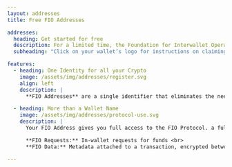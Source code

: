 ```yaml
---
layout: addresses
title: Free FIO Addresses

addresses:
  heading: Get started for free
  description: For a limited time, the Foundation for Interwallet Operability is paying for FIO Addresses for new users, which lets you use the FIO Protocol for the first year without any cost.
  subheading: "Click on your wallet’s logo for instructions on claiming your FIO Address:"

features:
  - heading: One Identity for all your Crypto
    image: /assets/img/addresses/register.svg
    align: left
    description: | 
      **FIO Addresses** are a single identifier that eliminates the need to see, or even know about, blockchain public addresses. It’s simple to register, easy to use, and works with every token/coin automatically.

  - heading: More than a Wallet Name
    image: /assets/img/addresses/protocol-use.svg
    description: | 
      Your FIO Address gives you full access to the FIO Protocol. a full suite of usability enhancements that makes your crypto wallet. including:

      **FIO Requests:** In-wallet requests for funds <br>
      **FIO Data:** Metadata attached to a transaction, encrypted between counterparties

---
```

